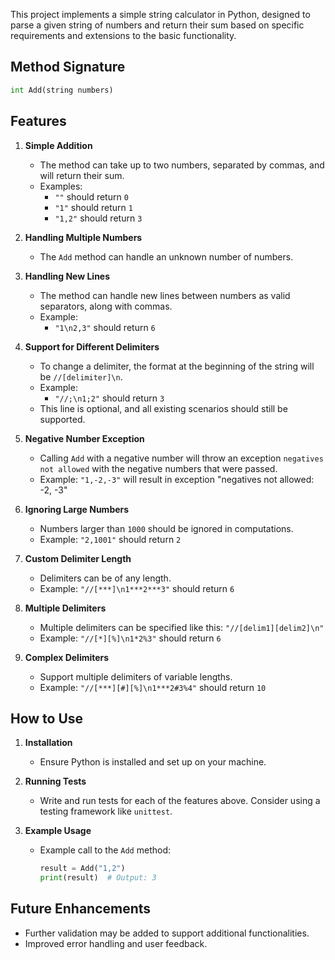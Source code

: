 This project implements a simple string calculator in Python, designed to parse a given string of numbers and return their sum based on specific requirements and extensions to the basic functionality.

## Method Signature
```python
int Add(string numbers)
```

## Features

1. **Simple Addition**
    - The method can take up to two numbers, separated by commas, and will return their sum.
    - Examples:
      - `""` should return `0`
      - `"1"` should return `1`
      - `"1,2"` should return `3`

2. **Handling Multiple Numbers**
    - The `Add` method can handle an unknown number of numbers.

3. **Handling New Lines**
    - The method can handle new lines between numbers as valid separators, along with commas.
    - Example:
      - `"1\n2,3"` should return `6`

4. **Support for Different Delimiters**
    - To change a delimiter, the format at the beginning of the string will be `//[delimiter]\n`.
    - Example:
      - `"//;\n1;2"` should return `3`
    - This line is optional, and all existing scenarios should still be supported.

5. **Negative Number Exception**
    - Calling `Add` with a negative number will throw an exception `negatives not allowed` with the negative numbers that were passed.
    - Example: `"1,-2,-3"` will result in exception "negatives not allowed: -2, -3"

6. **Ignoring Large Numbers**
    - Numbers larger than `1000` should be ignored in computations.
    - Example: `"2,1001"` should return `2`

7. **Custom Delimiter Length**
    - Delimiters can be of any length.
    - Example: `"//[***]\n1***2***3"` should return `6`

8. **Multiple Delimiters**
    - Multiple delimiters can be specified like this: `"//[delim1][delim2]\n"`
    - Example: `"//[*][%]\n1*2%3"` should return `6`

9. **Complex Delimiters**
    - Support multiple delimiters of variable lengths.
    - Example: `"//[***][#][%]\n1***2#3%4"` should return `10`

## How to Use

1. **Installation**
    - Ensure Python is installed and set up on your machine.

2. **Running Tests**
    - Write and run tests for each of the features above. Consider using a testing framework like `unittest`.

3. **Example Usage**
    - Example call to the `Add` method:
      ```python
      result = Add("1,2")
      print(result)  # Output: 3
      ```

## Future Enhancements

- Further validation may be added to support additional functionalities.
- Improved error handling and user feedback.
